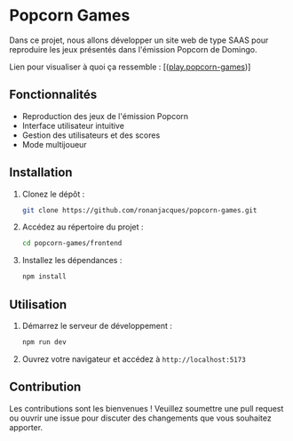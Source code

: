 # Popcorn Games

Dans ce projet, nous allons développer un site web de type SAAS pour reproduire les jeux présentés dans l'émission Popcorn de Domingo.

Lien pour visualiser à quoi ça ressemble : [([play.popcorn-games](<https://play.popcorn-games.duckdns.org>))]

## Fonctionnalités

- Reproduction des jeux de l'émission Popcorn
- Interface utilisateur intuitive
- Gestion des utilisateurs et des scores
- Mode multijoueur

## Installation

1. Clonez le dépôt :
    ```bash
    git clone https://github.com/ronanjacques/popcorn-games.git
    ```
2. Accédez au répertoire du projet :
    ```bash
    cd popcorn-games/frontend
    ```
3. Installez les dépendances :
    ```bash
    npm install
    ```

## Utilisation

1. Démarrez le serveur de développement :
    ```bash
    npm run dev
    ```
2. Ouvrez votre navigateur et accédez à `http://localhost:5173`

## Contribution

Les contributions sont les bienvenues ! Veuillez soumettre une pull request ou ouvrir une issue pour discuter des changements que vous souhaitez apporter.